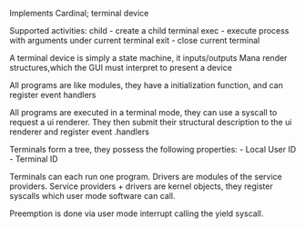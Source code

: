 <!---
 Copyright (c) 2017 Himanshu Goel
 
 This software is released under the MIT License.
 https://opensource.org/licenses/MIT
-->

Implements Cardinal; terminal device

Supported activities:
child   - create a child terminal
exec    - execute process with arguments under current terminal
exit    - close current terminal

A terminal device is simply a state machine, it inputs/outputs Mana render structures,which the GUI must interpret to present a device

All programs are like modules, they have a initialization function, and can register  event handlers

All programs are executed in a terminal mode, they can use a syscall to request a ui  renderer. They then submit their structural description to the ui renderer and register event .handlers

Terminals form a tree, they possess the following properties:
    - Local User ID
    - Terminal ID

Terminals can each run one program. Drivers are modules of the service providers. Service providers + drivers are kernel objects, they register syscalls which user mode software can call.

Preemption is done via user mode interrupt calling the yield syscall.